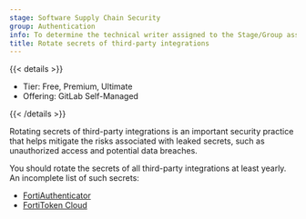 ```yaml
---
stage: Software Supply Chain Security
group: Authentication
info: To determine the technical writer assigned to the Stage/Group associated with this page, see https://handbook.gitlab.com/handbook/product/ux/technical-writing/#assignments
title: Rotate secrets of third-party integrations
---
```


{{< details >}}

- Tier: Free, Premium, Ultimate
- Offering: GitLab Self-Managed

{{< /details >}}

Rotating secrets of third-party integrations is an important security practice
that helps mitigate the risks associated with leaked secrets, such as
unauthorized access and potential data breaches.

You should rotate the secrets of all third-party integrations at least yearly.
An incomplete list of such secrets:

- [FortiAuthenticator](../user/profile/account/two_factor_authentication.md#enable-a-one-time-password-authenticator-using-fortiauthenticator)
- [FortiToken Cloud](../user/profile/account/two_factor_authentication.md#enable-a-one-time-password-authenticator-using-fortitoken-cloud)
